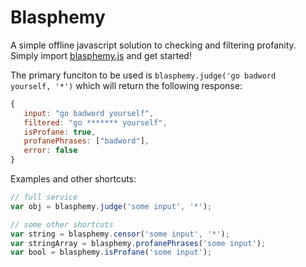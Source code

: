 # Blasphemy

A simple offline javascript solution to checking and filtering profanity. Simply import [blasphemy.js](https://raw.githubusercontent.com/garrickbrazil/blasphemy/master/blasphemy.js) and get started!


The primary funciton to be used is <code>blasphemy.judge('go badword yourself, '*')</code> which will return the following response:

```javascript
{ 
   input: "go badword yourself",
   filtered: "go ******* yourself",
   isProfane: true,
   profanePhrases: ["badword"],
   error: false 
}

````

Examples and other shortcuts:
```javascript
// full service
var obj = blasphemy.judge('some input', '*');

// some other shortcuts
var string = blasphemy.censor('some input', '*');
var stringArray = blasphemy.profanePhrases('some input');
var bool = blasphemy.isProfane('some input');
```
